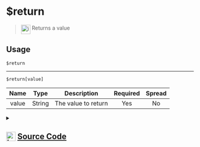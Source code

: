 # $return
> <img align="top" src="https://upload.wikimedia.org/wikipedia/commons/thumb/e/e4/Infobox_info_icon.svg/160px-Infobox_info_icon.svg.png?20150409153300" alt="image" width="25" height="auto"> Returns a value
## Usage
```
$return
```
---
```
$return[value]
```
| Name | Type | Description | Required | Spread
| :---: | :---: | :---: | :---: | :---: |
value | String | The value to return | Yes | No
<details>
<summary>
    
## <img align="top" src="https://cdn4.iconfinder.com/data/icons/iconsimple-logotypes/512/github-512.png" alt="image" width="25" height="auto">  [Source Code](https://github.com/tryforge/ForgeScript-V2/blob/main/src/native/return.ts)
    
</summary>
    
```ts
import { ArgType, NativeFunction } from "../structures/NativeFunction"
import { Return } from "../structures/Return"

export default new NativeFunction({
    name: "$return",
    version: "1.0.0",
    description: "Returns a value",
    unwrap: true,
    args: [
        {
            name: "value",
            description: "The value to return",
            rest: false,
            required: true,
            type: ArgType.String,
        },
    ],
    brackets: false,
    execute(_, [ val ]) {
        return Return.return(val ?? "")
    },
})

```
    
</details>